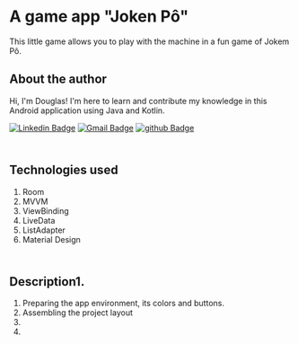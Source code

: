 # A game app "Joken Pô"

This little game allows you to play with the machine in a fun game of Jokem Pô.

## About the author
Hi, I'm Douglas! I'm here to learn and contribute my knowledge in this Android application using Java and Kotlin.

[![Linkedin Badge](https://img.shields.io/badge/-Douglas_Ramos-blue?style=flat-square&logo=linkedin&logoColor=white&link=https://br.https://www.linkedin.com/in/douglas-ramos-156671b8/)](https://www.linkedin.com/in/douglas-ramos-156671b8)  [![Gmail Badge](https://img.shields.io/badge/-douglas.dr.ramos@gmail.com-c14438?style=flat-square&logo=github&logoColor=white&link=mailto:douglas.dr.ramos@gmail.com)](mailto:douglas.dr.ramos@gmail.com) 
[![github Badge](https://img.shields.io/badge/-GitHub-black?style=flat-square&logo=github&logoColor=white&link=https://github.com/Douglasdr7)](https://github.com/Douglasdr7)



## <br />Technologies used
1. Room
2. MVVM
3. ViewBinding
4. LiveData
5. ListAdapter
6. Material Design


## <br />Description1. 
1. Preparing the app environment, its colors and buttons.
2. Assembling the project layout
3. 
4. 
